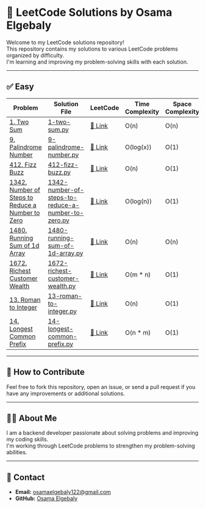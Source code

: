# 🚀 LeetCode Solutions by Osama Elgebaly

Welcome to my LeetCode solutions repository!  
This repository contains my solutions to various LeetCode problems organized by difficulty.  
I'm learning and improving my problem-solving skills with each solution.

---

## ✅ Easy

| Problem | Solution File | LeetCode | Time Complexity | Space Complexity |
|---------|---------------|----------|-----------------|------------------|
| [1. Two Sum](https://leetcode.com/problems/two-sum/) | [1-two-sum.py](Easy/1-two-sum.py) | [🔗 Link](https://leetcode.com/problems/two-sum/) | O(n) | O(n) |
| [9. Palindrome Number](https://leetcode.com/problems/palindrome-number/) | [9-palindrome-number.py](Easy/9-palindrome-number.py) | [🔗 Link](https://leetcode.com/problems/palindrome-number/) | O(log(x)) | O(1) |
| [412. Fizz Buzz](https://leetcode.com/problems/fizz-buzz/) | [412-fizz-buzz.py](Easy/412-fizz-buzz.py) | [🔗 Link](https://leetcode.com/problems/fizz-buzz/) | O(n) | O(1) |
| [1342. Number of Steps to Reduce a Number to Zero](https://leetcode.com/problems/number-of-steps-to-reduce-a-number-to-zero/) | [1342-number-of-steps-to-reduce-a-number-to-zero.py](Easy/1342-number-of-steps-to-reduce-a-number-to-zero.py) | [🔗 Link](https://leetcode.com/problems/number-of-steps-to-reduce-a-number-to-zero/) | O(log(n)) | O(1) |
| [1480. Running Sum of 1d Array](https://leetcode.com/problems/running-sum-of-1d-array/) | [1480-running-sum-of-1d-array.py](Easy/1480-running-sum-of-1d-array.py) | [🔗 Link](https://leetcode.com/problems/running-sum-of-1d-array/) | O(n) | O(n) |
| [1672. Richest Customer Wealth](https://leetcode.com/problems/richest-customer-wealth/) | [1672-richest-customer-wealth.py](Easy/1672-richest-customer-wealth.py) | [🔗 Link](https://leetcode.com/problems/richest-customer-wealth/) | O(m * n) | O(1) |
| [13. Roman to Integer](https://leetcode.com/problems/roman-to-integer/) | [13-roman-to-integer.py](Easy/13-roman-to-integer.py) | [🔗 Link](https://leetcode.com/problems/roman-to-integer/) | O(n) | O(1) |
| [14. Longest Common Prefix](https://leetcode.com/problems/longest-common-prefix/) | [14-longest-common-prefix.py](Easy/14-longest-common-prefix.py) | [🔗 Link](https://leetcode.com/problems/longest-common-prefix/) | O(n * m) | O(1) |

---

## 📝 How to Contribute

Feel free to fork this repository, open an issue, or send a pull request if you have any improvements or additional solutions.

---

## 👨‍💻 About Me

I am a backend developer passionate about solving problems and improving my coding skills.  
I'm working through LeetCode problems to strengthen my problem-solving abilities.

---

## 💬 Contact

- **Email:** osamaelgebaly122@gmail.com  
- **GitHub:** [Osama Elgebaly](https://github.com/Osama-elgebaly1)